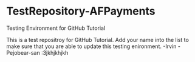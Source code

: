 # TestRepository-AFPayments
Testing Environment for GitHub Tutorial


This is a test repositroy for GitHub Tutorial. Add your name into the list to make sure that you are able to update this testing enironment.
-Irvin
-Pejobear-san :3jkhjkhjkh